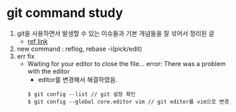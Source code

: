 git command study
===

1. git을 사용하면서 발생할 수 있는 이슈들과 기본 개념들을 잘 섞어서 정리된 글
   + [ref link](https://parksb.github.io/article/28.html)
2. new command : reflog, rebase -i(pick/edit)
3. err fix
   + Waiting for your editor to close the file... error: There was a problem with the editor
     - editor를 변경해서 해결하였음.
     ```
     $ git config --list // git 설정 확인
     $ git config --global core.editor vim // git editor를 vim으로 변경 
